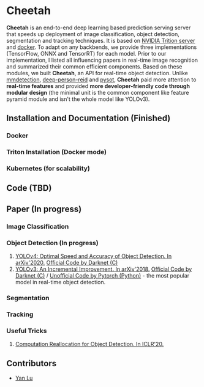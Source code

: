# Cheetah
**Cheetah** is an end-to-end deep learning based prediction serving server that speeds up deployment of image classification, object detection, segmentation and tracking techniques. It is based on [NVIDIA Trition server](https://github.com/triton-inference-server) and [docker](https://docs.docker.com/get-started/overview/). To adapt on any backbends, we provide three implementations (TensorFlow, ONNX and TensorRT) for each model. Prior to our implementation, I listed all influencing papers in real-time image recognition and summarized their common efficient components. Based on these modules, we built **Cheetah**, an API for real-time object detection. Unlike [mmdetection](https://github.com/open-mmlab/mmdetection), [deep-person-reid](https://github.com/KaiyangZhou/deep-person-reid) and [pysot](https://github.com/STVIR/pysot), **Cheetah** paid more attention to **real-time features** and provided **more developer-friendly code through modular design** (the minimal unit is the common component like feature pyramid module and isn't the whole model like YOLOv3). 
<!-- In the end, we also provide codes for speeding up training and inference on CPU and GPU (CUDA). -->
## Installation and Documentation (Finished)
### Docker 
### Triton Installation (Docker mode)
### Kubernetes (for scalability)
## Code (TBD)
## Paper (In progress)
### Image Classification
### Object Detection (In progress)
1. [YOLOv4: Optimal Speed and Accuracy of Object Detection. In arXiv'2020.](https://arxiv.org/abs/2004.10934) [Official Code by Darknet (C)](https://github.com/AlexeyAB/darknet#how-to-use-on-the-command-line)
2. [YOLOv3: An Incremental Improvement. In arXiv'2018.](https://arxiv.org/abs/1804.02767) [Official Code by Darknet (C)](https://github.com/AlexeyAB/darknet#how-to-use-on-the-command-line) / [Unofficial Code by Pytorch (Python)](https://github.com/ultralytics/yolov3) - the most popular model in real-time object detection.

### Segmentation
### Tracking
<!-- #### Fast training and inference -->
<!-- ##### CPU -->
<!-- ##### GPU -->
### Useful Tricks
1. [Computation Reallocation for Object Detection. In ICLR'20.](https://iclr.cc/virtual_2020/poster_SkxLFaNKwB.html)
## Contributors
* [Yan Lu](https://sites.google.com/view/yanluhome)

